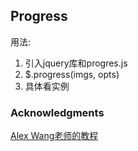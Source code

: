 
## Progress

用法:
1. 引入jquery库和progres.js
2. $.progress(imgs, opts)
3. 具体看实例

### Acknowledgments
[Alex Wang老师的教程](http://www.imooc.com/learn/502)
